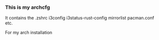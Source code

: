 ### This is my archcfg

It contains the .zshrc i3config i3status-rust-config  mirrorlist pacman.conf etc.

For my arch installation


